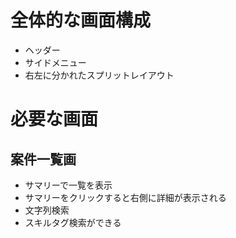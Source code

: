 # 全体的な画面構成

- ヘッダー
- サイドメニュー
- 右左に分かれたスプリットレイアウト

# 必要な画面

## 案件一覧画

- サマリーで一覧を表示
- サマリーをクリックすると右側に詳細が表示される
- 文字列検索
- スキルタグ検索ができる
